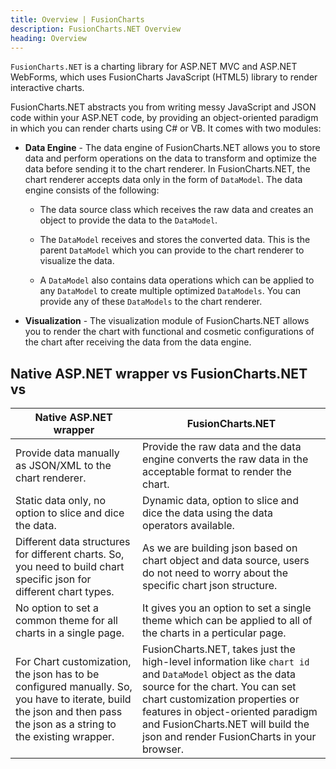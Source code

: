 ```yaml
---
title: Overview | FusionCharts
description: FusionCharts.NET Overview
heading: Overview
---
```


`FusionCharts.NET` is a charting library for ASP.NET MVC and ASP.NET WebForms, which uses FusionCharts JavaScript (HTML5) library to render interactive charts.

FusionCharts.NET abstracts you from writing messy JavaScript and JSON code within your ASP.NET code, by providing an object-oriented paradigm in which you can render charts using C# or VB. It comes with two modules: 

* **Data Engine** - The data engine of FusionCharts.NET allows you to store data and perform operations on the data to transform and optimize the data before sending it to the chart renderer. In FusionCharts.NET, the chart renderer accepts data only in the form of `DataModel`.  The data engine consists of the following:

	* The data source class which receives the raw data and creates an object to provide the data to the `DataModel`. 

	* The `DataModel` receives and stores the converted data. This is the parent `DataModel` which you can provide to the chart renderer to visualize the data. 

	* A `DataModel` also contains data operations which can be applied to any `DataModel` to create multiple optimized `DataModels`. You can provide any of these `DataModels` to the chart renderer. 

* **Visualization** - The visualization module of FusionCharts.NET allows you to render the chart with functional and cosmetic configurations of the chart after receiving the data from the data engine. 

##  Native ASP.NET wrapper vs FusionCharts.NET vs

Native ASP.NET wrapper|FusionCharts.NET|
-|-
Provide data manually as JSON/XML to the chart renderer. |Provide the raw data and the data engine converts the raw data in the acceptable format to render the chart.
Static data only, no option to slice and dice the data. |Dynamic data, option to slice and dice the data using the data operators available.
Different data structures for different charts. So, you need to build chart specific json for different chart types.|As we are building json based on chart object and data source, users do not need to worry about the specific chart json structure.
No option to set a common theme for all charts in a single page. |It gives you an option to set a single theme which can be applied to all of the charts in a perticular page.
For Chart customization, the json has to be configured manually. So, you have to iterate, build the json and then pass the json as a string to the existing wrapper. |FusionCharts.NET, takes just the high-level information like `chart id` and `DataModel` object as the data source for the chart. You can set chart customization properties or features in object-oriented paradigm and FusionCharts.NET will build the json and render FusionCharts in your browser.
